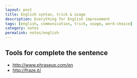 ```yaml
---
layout: post
title: English syntax, trick & usage
description: Everything for English improvement
tags: [english, communication, trick, usage, word-choice]
category: notes
permalink: notes/english
---
```


## Tools for complete the sentence
- <http://www.phraseup.com/en>
- <http://fraze.it/>